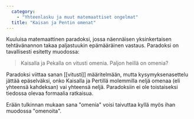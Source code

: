 ```yaml
---
  category: 
    - "Yhteenlasku ja muut matemaattiset ongelmat"
  title: "Kaisan ja Pentin omenat"
---
```

Kuuluisa matemaattinen paradoksi, jossa näennäisen yksinkertaisen tehtävänannon takaa paljastuukin epämääräinen vastaus. Paradoksi on tavallisesti esitetty muodossa:

<blockquote>Kaisalla ja Pekalla on vitusti omenia. Paljon heillä on omenia?</blockquote>

Paradoksi viittaa sanan [[vitusti]] määritelmään, mutta kysymyksenasettelu jättää epäselväksi, onko Kaisalla ja Pertillä molemmilla neljä omenaa (eli yhteensä kahdeksan) vai yhteensä neljä. Paradoksiin ei ole toistaiseksi tiedossa olevaa formaalia ratkaisua.

Erään tulkinnan mukaan sana "omenia" voisi taivuttaa kyllä myös ihan muodossa "omenoita".